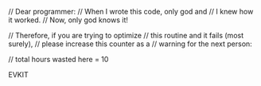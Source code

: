 // Dear programmer:
// When I wrote this code, only god and
// I knew how it worked.
// Now, only god knows it!

// Therefore, if you are trying to optimize
// this routine and it fails (most surely),
// please increase this counter as a
// warning for the next person:

// total hours wasted here = 10

EVKIT
